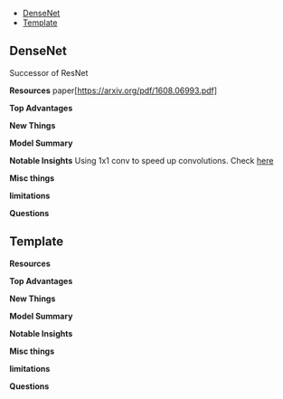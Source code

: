 <!-- TOC -->

- [DenseNet](#densenet)
- [Template](#template)

<!-- /TOC -->

## DenseNet
Successor of ResNet

**Resources**
paper[https://arxiv.org/pdf/1608.06993.pdf]

**Top Advantages**

**New Things**

**Model Summary**

**Notable Insights**
Using 1x1 conv to speed up convolutions. Check [here](https://stats.stackexchange.com/questions/194142/what-does-1x1-convolution-mean-in-a-neural-network#:~:text=A%201x1%20convolution%20simply%20maps,volumes%20with%20extremely%20large%20depths.)

**Misc things**

**limitations**

**Questions**



## Template

**Resources**

**Top Advantages**

**New Things**

**Model Summary**

**Notable Insights**

**Misc things**

**limitations**

**Questions**